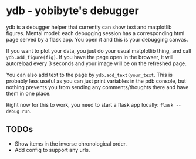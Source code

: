 # ydb - yobibyte's debugger

ydb is a debugger helper that currently can show text and matplotlib figures.
Mental model: each debugging session has a corresponding html page served by a flask app.
You open it and this is your debugging canvas. 

If you want to plot your data, you just do your usual matplotlib thing, and call `ydb.add_figure(fig)`. If you have the page open in the browser, it will autoreload every 3 seconds and your image will be on the refreshed page.

You can also add text to the page by `ydb.add_text(your_text`. This is probably less useful as you can just print variables in the pdb console, but nothing prevents you from sending any comments/thoughts there and have them in one place.

Right now for this to work, you need to start a flask app locally: `flask --debug run`.

## TODOs
- Show items in the inverse chronological order.
- Add config to support any urls.

